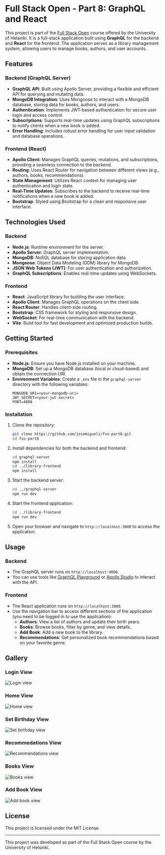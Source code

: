 # Full Stack Open - Part 8: GraphQL and React

This project is part of the [Full Stack Open](https://fullstackopen.com/en/) course offered by the University of Helsinki. It is a full-stack application built using **GraphQL** for the backend and **React** for the frontend. The application serves as a library management system, allowing users to manage books, authors, and user accounts.

## Features

### Backend (GraphQL Server)
- **GraphQL API**: Built using Apollo Server, providing a flexible and efficient API for querying and mutating data.
- **MongoDB Integration**: Uses Mongoose to interact with a MongoDB database, storing data for books, authors, and users.
- **Authentication**: Implements JWT-based authentication for secure user login and access control.
- **Subscriptions**: Supports real-time updates using GraphQL subscriptions to notify clients when a new book is added.
- **Error Handling**: Includes robust error handling for user input validation and database operations.

### Frontend (React)
- **Apollo Client**: Manages GraphQL queries, mutations, and subscriptions, providing a seamless connection to the backend.
- **Routing**: Uses React Router for navigation between different views (e.g., authors, books, recommendations).
- **State Management**: Utilizes React context for managing user authentication and login state.
- **Real-Time Updates**: Subscribes to the backend to receive real-time notifications when a new book is added.
- **Bootstrap**: Styled using Bootstrap for a clean and responsive user interface.

## Technologies Used

### Backend
- **Node.js**: Runtime environment for the server.
- **Apollo Server**: GraphQL server implementation.
- **MongoDB**: NoSQL database for storing application data.
- **Mongoose**: Object Data Modeling (ODM) library for MongoDB.
- **JSON Web Tokens (JWT)**: For user authentication and authorization.
- **GraphQL Subscriptions**: Enables real-time updates using WebSockets.

### Frontend
- **React**: JavaScript library for building the user interface.
- **Apollo Client**: Manages GraphQL operations on the client side.
- **React Router**: Handles client-side routing.
- **Bootstrap**: CSS framework for styling and responsive design.
- **WebSocket**: For real-time communication with the backend.
- **Vite**: Build tool for fast development and optimized production builds.

## Getting Started

### Prerequisites
- **Node.js**: Ensure you have Node.js installed on your machine.
- **MongoDB**: Set up a MongoDB database (local or cloud-based) and obtain the connection URI.
- **Environment Variables**: Create a `.env` file in the `graphql-server` directory with the following variables:
  ```plaintext
  MONGODB_URI=<your-mongodb-uri>
  JWT_SECRET=<your-jwt-secret>
  PORT=4000
  ```

### Installation
1. Clone the repository:
   ```bash
   git clone https://github.com/josemigueli/fso-part8.git
   cd fso-part8
   ```

2. Install dependencies for both the backend and frontend:
   ```bash
   cd graphql-server
   npm install
   cd ../library-frontend
   npm install
   ```

3. Start the backend server:
   ```bash
   cd ../graphql-server
   npm run dev
   ```

4. Start the frontend application:
   ```bash
   cd ../library-frontend
   npm run dev
   ```

5. Open your browser and navigate to `http://localhost:3000` to access the application.

## Usage

### Backend
- The GraphQL server runs on `http://localhost:4000`.
- You can use tools like [GraphQL Playground](https://www.graphql-playground.io/) or [Apollo Studio](https://studio.apollographql.com/) to interact with the API.

### Frontend
- The React application runs on `http://localhost:3000`.
- Use the navigation bar to access different sections of the application (you need to be logged in to use the application):
  - **Authors**: View a list of authors and update their birth years.
  - **Books**: Browse books, filter by genre, and view details.
  - **Add Book**: Add a new book to the library.
  - **Recommendations**: Get personalized book recommendations based on your favorite genre.

## Gallery

### Login View
![Login view](library-frontend/public/login.png)

### Home View
![Home view](library-frontend/public/home.png)

### Set Birthday View
![Set birthday view](library-frontend/public/set-birthday.png)

### Recommedations View
![Recommendations view](library-frontend/public/recommedations.png)

### Books View
![Books view](library-frontend/public/books.png)

### Add Book View
![Add book view](library-frontend/public/add-book.png)

## License
This project is licensed under the MIT License.

---

This project was developed as part of the Full Stack Open course by the University of Helsinki.